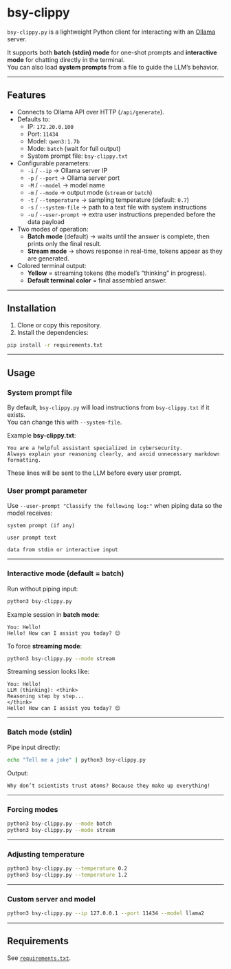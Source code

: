 # bsy-clippy

`bsy-clippy.py` is a lightweight Python client for interacting with an [Ollama](https://ollama.ai) server.  

It supports both **batch (stdin) mode** for one-shot prompts and **interactive mode** for chatting directly in the terminal.  
You can also load **system prompts** from a file to guide the LLM’s behavior.

---

## Features

- Connects to Ollama API over HTTP (`/api/generate`).
- Defaults to:
  - IP: `172.20.0.100`
  - Port: `11434`
  - Model: `qwen3:1.7b`
  - Mode: `batch` (wait for full output)
  - System prompt file: `bsy-clippy.txt`
- Configurable parameters:
  - `-i` / `--ip` → Ollama server IP
  - `-p` / `--port` → Ollama server port
  - `-M` / `--model` → model name
  - `-m` / `--mode` → output mode (`stream` or `batch`)
  - `-t` / `--temperature` → sampling temperature (default: `0.7`)
  - `-s` / `--system-file` → path to a text file with system instructions
  - `-u` / `--user-prompt` → extra user instructions prepended before the data payload
- Two modes of operation:
  - **Batch mode** (default) → waits until the answer is complete, then prints only the final result.
  - **Stream mode** → shows response in real-time, tokens appear as they are generated.
- Colored terminal output:
  - **Yellow** = streaming tokens (the model’s “thinking” in progress).
  - **Default terminal color** = final assembled answer.

---

## Installation

1. Clone or copy this repository.
2. Install the dependencies:

```bash
pip install -r requirements.txt
```

---

## Usage

### System prompt file

By default, `bsy-clippy.py` will load instructions from `bsy-clippy.txt` if it exists.  
You can change this with `--system-file`.

Example **bsy-clippy.txt**:

```
You are a helpful assistant specialized in cybersecurity.
Always explain your reasoning clearly, and avoid unnecessary markdown formatting.
```

These lines will be sent to the LLM before every user prompt.

### User prompt parameter

Use `--user-prompt "Classify the following log:"` when piping data so the model receives:

```
system prompt (if any)

user prompt text

data from stdin or interactive input
```

---

### Interactive mode (default = batch)

Run without piping input:

```bash
python3 bsy-clippy.py
```

Example session in **batch mode**:

```
You: Hello!
Hello! How can I assist you today? 😊
```

To force **streaming mode**:

```bash
python3 bsy-clippy.py --mode stream
```

Streaming session looks like:

```
You: Hello!
LLM (thinking): <think>
Reasoning step by step...
</think>
Hello! How can I assist you today? 😊
```

---

### Batch mode (stdin)

Pipe input directly:

```bash
echo "Tell me a joke" | python3 bsy-clippy.py
```

Output:

```
Why don’t scientists trust atoms? Because they make up everything!
```

---

### Forcing modes

```bash
python3 bsy-clippy.py --mode batch
python3 bsy-clippy.py --mode stream
```

---

### Adjusting temperature

```bash
python3 bsy-clippy.py --temperature 0.2
python3 bsy-clippy.py --temperature 1.2
```

---

### Custom server and model

```bash
python3 bsy-clippy.py --ip 127.0.0.1 --port 11434 --model llama2
```

---

## Requirements

See [`requirements.txt`](requirements.txt).
